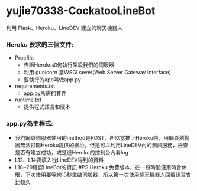 # yujie70338-CockatooLineBot 
利用 Flask、Heroku、LineDEV 建立的聊天機器人  
### Heroku 要求的三個文件:
* Procfile
  * 告訴Heroku如何執行架設我們的伺服器
  * 利用 gunicorn 當WSGI sever(Web Server Gateway Interface)
  * 要執行的app叫做app.py
* requirements.txt
  * app.py所需的套件
* runtime.txt
  * 提供程式語言和版本  
### app.py為主程式:
 * 我們網頁伺服器使用的method是POST，所以當推上Heroku時，用網頁瀏覽器無法打開Heroku提供的網址，但是可以利用LineDEV內的測試服務，檢查是否有建立成功，或是進Heroku的控制台內看log
 * L12、L14要填入從LineDEV得到的資料
 * L18~29確認LineBot的資訊
#PS Heroku 免費版本，在一段時間沒用時會休眠，下次使用要等約15秒重啟伺服器，所以第一次使用聊天機器人回覆訊習會比較久

